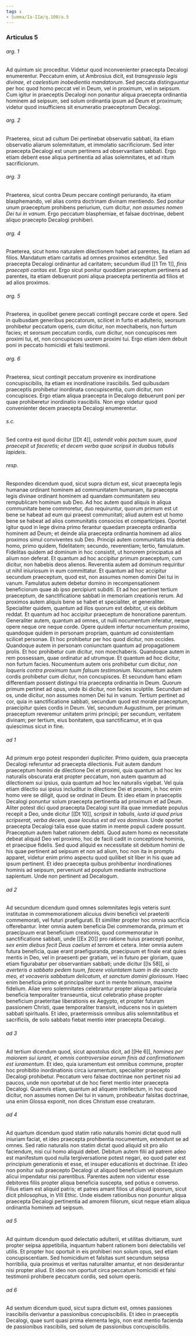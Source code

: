 ```yaml
---
tags : 
- Summa/Ia-IIæ/q.100/a.5
---
```


### Articulus 5

###### arg. 1
Ad quintum sic proceditur. Videtur quod inconvenienter praecepta Decalogi enumerentur. Peccatum enim, ut Ambrosius dicit, est *transgressio legis divinae, et caelestium inobedientia mandatorum*. Sed peccata distinguuntur per hoc quod homo peccat vel in Deum, vel in proximum, vel in seipsum. Cum igitur in praeceptis Decalogi non ponantur aliqua praecepta ordinantia hominem ad seipsum, sed solum ordinantia ipsum ad Deum et proximum; videtur quod insufficiens sit enumeratio praeceptorum Decalogi.

###### arg. 2
Praeterea, sicut ad cultum Dei pertinebat observatio sabbati, ita etiam observatio aliarum solemnitatum, et immolatio sacrificiorum. Sed inter praecepta Decalogi est unum pertinens ad observantiam sabbati. Ergo etiam debent esse aliqua pertinentia ad alias solemnitates, et ad ritum sacrificiorum.

###### arg. 3
Praeterea, sicut contra Deum peccare contingit periurando, ita etiam blasphemando, vel alias contra doctrinam divinam mentiendo. Sed ponitur unum praeceptum prohibens periurium, cum dicitur, *non assumes nomen Dei tui in vanum*. Ergo peccatum blasphemiae, et falsae doctrinae, debent aliquo praecepto Decalogi prohiberi.

###### arg. 4
Praeterea, sicut homo naturalem dilectionem habet ad parentes, ita etiam ad filios. Mandatum etiam caritatis ad omnes proximos extenditur. Sed praecepta Decalogi ordinantur ad caritatem; secundum illud [[1 Tm 1]], *finis praecepti caritas est*. Ergo sicut ponitur quoddam praeceptum pertinens ad parentes, ita etiam debuerunt poni aliqua praecepta pertinentia ad filios et ad alios proximos.

###### arg. 5
Praeterea, in quolibet genere peccati contingit peccare corde et opere. Sed in quibusdam generibus peccatorum, scilicet in furto et adulterio, seorsum prohibetur peccatum operis, cum dicitur, non moechaberis, non furtum facies; et seorsum peccatum cordis, cum dicitur, non concupisces rem proximi tui, et, non concupisces uxorem proximi tui. Ergo etiam idem debuit poni in peccato homicidii et falsi testimonii.

###### arg. 6
Praeterea, sicut contingit peccatum provenire ex inordinatione concupiscibilis, ita etiam ex inordinatione irascibilis. Sed quibusdam praeceptis prohibetur inordinata concupiscentia, cum dicitur, non concupisces. Ergo etiam aliqua praecepta in Decalogo debuerunt poni per quae prohiberetur inordinatio irascibilis. Non ergo videtur quod convenienter decem praecepta Decalogi enumerentur.

###### s.c.
Sed contra est quod dicitur [[Dt 4]], *ostendit vobis pactum suum, quod praecepit ut faceretis; et decem verba quae scripsit in duabus tabulis lapideis*.

###### resp.
Respondeo dicendum quod, sicut supra dictum est, sicut praecepta legis humanae ordinant hominem ad communitatem humanam, ita praecepta legis divinae ordinant hominem ad quandam communitatem seu rempublicam hominum sub Deo. Ad hoc autem quod aliquis in aliqua communitate bene commoretur, duo requiruntur, quorum primum est ut bene se habeat ad eum qui praeest communitati; aliud autem est ut homo bene se habeat ad alios communitatis consocios et comparticipes. Oportet igitur quod in lege divina primo ferantur quaedam praecepta ordinantia hominem ad Deum; et deinde alia praecepta ordinantia hominem ad alios proximos simul conviventes sub Deo. Principi autem communitatis tria debet homo, primo quidem, fidelitatem; secundo, reverentiam; tertio, famulatum. Fidelitas quidem ad dominum in hoc consistit, ut honorem principatus ad alium non deferat. Et quantum ad hoc accipitur primum praeceptum, cum dicitur, non habebis deos alienos. Reverentia autem ad dominum requiritur ut nihil iniuriosum in eum committatur. Et quantum ad hoc accipitur secundum praeceptum, quod est, non assumes nomen domini Dei tui in vanum. Famulatus autem debetur domino in recompensationem beneficiorum quae ab ipso percipiunt subditi. Et ad hoc pertinet tertium praeceptum, de sanctificatione sabbati in memoriam creationis rerum. Ad proximos autem aliquis bene se habet et specialiter, et generaliter. Specialiter quidem, quantum ad illos quorum est debitor, ut eis debitum reddat. Et quantum ad hoc accipitur praeceptum de honoratione parentum. Generaliter autem, quantum ad omnes, ut nulli nocumentum inferatur, neque opere neque ore neque corde. Opere quidem infertur nocumentum proximo, quandoque quidem in personam propriam, quantum ad consistentiam scilicet personae. Et hoc prohibetur per hoc quod dicitur, non occides. Quandoque autem in personam coniunctam quantum ad propagationem prolis. Et hoc prohibetur cum dicitur, non moechaberis. Quandoque autem in rem possessam, quae ordinatur ad utrumque. Et quantum ad hoc dicitur, non furtum facies. Nocumentum autem oris prohibetur cum dicitur, *non loqueris contra proximum tuum falsum testimonium*. Nocumentum autem cordis prohibetur cum dicitur, non concupisces. Et secundum hanc etiam differentiam possent distingui tria praecepta ordinantia in Deum. Quorum primum pertinet ad opus, unde ibi dicitur, non facies sculptile. Secundum ad os, unde dicitur, non assumes nomen Dei tui in vanum. Tertium pertinet ad cor, quia in sanctificatione sabbati, secundum quod est morale praeceptum, praecipitur quies cordis in Deum. Vel, secundum Augustinum, per primum praeceptum reveremur unitatem primi principii; per secundum, veritatem divinam; per tertium, eius bonitatem, qua sanctificamur, et in qua quiescimus sicut in fine.

###### ad 1
Ad primum ergo potest responderi dupliciter. Primo quidem, quia praecepta Decalogi referuntur ad praecepta dilectionis. Fuit autem dandum praeceptum homini de dilectione Dei et proximi, quia quantum ad hoc lex naturalis obscurata erat propter peccatum, non autem quantum ad dilectionem sui ipsius, quia quantum ad hoc lex naturalis vigebat. Vel quia etiam dilectio sui ipsius includitur in dilectione Dei et proximi, in hoc enim homo vere se diligit, quod se ordinat in Deum. Et ideo etiam in praeceptis Decalogi ponuntur solum praecepta pertinentia ad proximum et ad Deum. Aliter potest dici quod praecepta Decalogi sunt illa quae immediate populus recepit a Deo, unde dicitur [[Dt 10]], *scripsit in tabulis, iuxta id quod prius scripserat, verba decem, quae locutus est ad vos dominus*. Unde oportet praecepta Decalogi talia esse quae statim in mente populi cadere possunt. Praeceptum autem habet rationem debiti. Quod autem homo ex necessitate debeat aliquid Deo vel proximo, hoc de facili cadit in conceptione hominis, et praecipue fidelis. Sed quod aliquid ex necessitate sit debitum homini de his quae pertinent ad seipsum et non ad alium, hoc non ita in promptu apparet, videtur enim primo aspectu quod quilibet sit liber in his quae ad ipsum pertinent. Et ideo praecepta quibus prohibentur inordinationes hominis ad seipsum, perveniunt ad populum mediante instructione sapientum. Unde non pertinent ad Decalogum.

###### ad 2
Ad secundum dicendum quod omnes solemnitates legis veteris sunt institutae in commemorationem alicuius divini beneficii vel praeteriti commemorati, vel futuri praefigurati. Et similiter propter hoc omnia sacrificia offerebantur. Inter omnia autem beneficia Dei commemoranda, primum et praecipuum erat beneficium creationis, quod commemoratur in sanctificatione sabbati, unde [[Ex 20]] pro ratione huius praecepti ponitur, *sex enim diebus fecit Deus caelum et terram* et cetera. Inter omnia autem futura beneficia, quae erant praefiguranda, praecipuum et finale erat quies mentis in Deo, vel in praesenti per gratiam, vel in futuro per gloriam, quae etiam figurabatur per observantiam sabbati; unde dicitur [[Is 58]], *si averteris a sabbato pedem tuum, facere voluntatem tuam in die sancto meo, et vocaveris sabbatum delicatum, et sanctum domini gloriosum*. Haec enim beneficia primo et principaliter sunt in mente hominum, maxime fidelium. Aliae vero solemnitates celebrantur propter aliqua particularia beneficia temporaliter transeuntia, sicut celebratio phase propter beneficium praeteritae liberationis ex Aegypto, et propter futuram passionem Christi, quae temporaliter transivit, inducens nos in quietem sabbati spiritualis. Et ideo, praetermissis omnibus aliis solemnitatibus et sacrificiis, de solo sabbato fiebat mentio inter praecepta Decalogi.

###### ad 3
Ad tertium dicendum quod, sicut apostolus dicit, ad [[He 6]], *homines per maiorem sui iurant, et omnis controversiae eorum finis ad confirmationem est iuramentum*. Et ideo, quia iuramentum est omnibus commune, propter hoc prohibitio inordinationis circa iuramentum, specialiter praecepto Decalogi prohibetur. Peccatum vero falsae doctrinae non pertinet nisi ad paucos, unde non oportebat ut de hoc fieret mentio inter praecepta Decalogi. Quamvis etiam, quantum ad aliquem intellectum, in hoc quod dicitur, non assumes nomen Dei tui in vanum, prohibeatur falsitas doctrinae, una enim Glossa exponit, non dices Christum esse creaturam.

###### ad 4
Ad quartum dicendum quod statim ratio naturalis homini dictat quod nulli iniuriam faciat, et ideo praecepta prohibentia nocumentum, extendunt se ad omnes. Sed ratio naturalis non statim dictat quod aliquid sit pro alio faciendum, nisi cui homo aliquid debet. Debitum autem filii ad patrem adeo est manifestum quod nulla tergiversatione potest negari, eo quod pater est principium generationis et esse, et insuper educationis et doctrinae. Et ideo non ponitur sub praecepto Decalogi ut aliquod beneficium vel obsequium alicui impendatur nisi parentibus. Parentes autem non videntur esse debitores filiis propter aliqua beneficia suscepta, sed potius e converso. Filius etiam est aliquid patris; et patres amant filios ut aliquid ipsorum, sicut dicit philosophus, in VIII Ethic. Unde eisdem rationibus non ponuntur aliqua praecepta Decalogi pertinentia ad amorem filiorum, sicut neque etiam aliqua ordinantia hominem ad seipsum.

###### ad 5
Ad quintum dicendum quod delectatio adulterii, et utilitas divitiarum, sunt propter seipsa appetibilia, inquantum habent rationem boni delectabilis vel utilis. Et propter hoc oportuit in eis prohiberi non solum opus, sed etiam concupiscentiam. Sed homicidium et falsitas sunt secundum seipsa horribilia, quia proximus et veritas naturaliter amantur, et non desiderantur nisi propter aliud. Et ideo non oportuit circa peccatum homicidii et falsi testimonii prohibere peccatum cordis, sed solum operis.

###### ad 6
Ad sextum dicendum quod, sicut supra dictum est, omnes passiones irascibilis derivantur a passionibus concupiscibilis. Et ideo in praeceptis Decalogi, quae sunt quasi prima elementa legis, non erat mentio facienda de passionibus irascibilis, sed solum de passionibus concupiscibilis.

